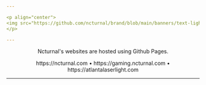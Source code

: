 ```yaml
---

<p align="center">
<img src="https://github.com/ncturnal/brand/blob/main/banners/text-light-64px.png?raw=true">
</p>

---
```


<p align="center">Ncturnal's websites are hosted using Github Pages.</p>
<p align="center">
https://ncturnal.com &bull;
https://gaming.ncturnal.com &bull;
https://atlantalaserlight.com
</p>

---
